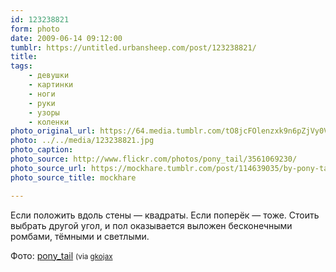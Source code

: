 ```yaml
---
id: 123238821
form: photo
date: 2009-06-14 09:12:00
tumblr: https://untitled.urbansheep.com/post/123238821/
title:
tags:
    - девушки
    - картинки
    - ноги
    - руки
    - узоры
    - коленки
photo_original_url: https://64.media.tumblr.com/tO8jcFOlenzxk9n6pZjVy0VSo1_1280.jpg
photo: ../../media/123238821.jpg
photo_caption:
photo_source: http://www.flickr.com/photos/pony_tail/3561069230/
photo_source_url: https://mockhare.tumblr.com/post/114639035/by-pony-tail
photo_source_title: mockhare

---
```


<p>Если положить вдоль стены — квадраты. Если поперёк — тоже. Стоить выбрать другой угол, и пол оказывается выложен бесконечными ромбами, тёмными и светлыми.</p>

<p>Фото: <a href="http://www.flickr.com/photos/pony_tail/3561069230/">pony_tail</a> <small>(via <a href="http://gkojax.tumblr.com/post/122991270">gkojax</a></small></p>
